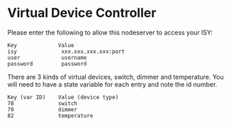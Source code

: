 
# Virtual Device Controller

Please enter the following to allow this nodeserver to access your ISY:

    Key             Value
    isy              xxx.xxx.xxx.xxx:port
    user             username
    password         password
    
    
There are 3 kinds of virtual devices, switch, dimmer and temperature. You will need to have a state variable for each entry and note the id number.

    Key (var ID)    Value (device type)
    78              switch
    79              dimmer
    82              temperature
    
    
    
